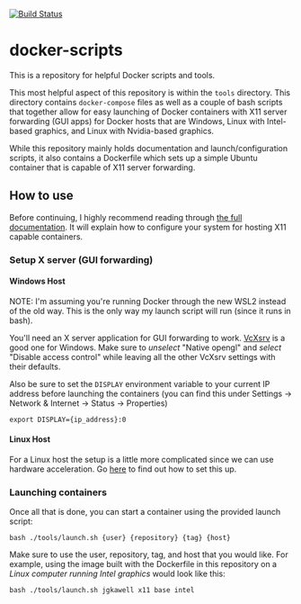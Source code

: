 [![Build Status](https://travis-ci.com/jgkawell/docker-scripts.svg?branch=master)](https://travis-ci.com/jgkawell/docker-scripts)

# docker-scripts

This is a repository for helpful Docker scripts and tools.

This most helpful aspect of this repository is within the `tools` directory. This directory contains `docker-compose` files as well as a couple of bash scripts that together allow for easy launching of Docker containers with X11 server forwarding (GUI apps) for Docker hosts that are Windows, Linux with Intel-based graphics, and Linux with Nvidia-based graphics.

While this repository mainly holds documentation and launch/configuration scripts, it also contains a Dockerfile which sets up a simple Ubuntu container that is capable of X11 server forwarding.

## How to use

Before continuing, I highly recommend reading through [the full documentation](https://github.com/jgkawell/docker-scripts/wiki). It will explain how to configure your system for hosting X11 capable containers.

### Setup X server (GUI forwarding)

#### Windows Host

NOTE: I'm assuming you're running Docker through the new WSL2 instead of the old way. This is the only way my launch script will run (since it runs in bash).

You'll need an X server application for GUI forwarding to work. [VcXsrv](https://sourceforge.net/projects/vcxsrv/) is a good one for Windows. Make sure to *unselect* "Native opengl" and *select* "Disable access control" while leaving all the other VcXsrv settings with their defaults.

Also be sure to set the `DISPLAY` environment variable to your current IP address before launching the containers (you can find this under Settings -> Network & Internet -> Status -> Properties)

```
export DISPLAY={ip_address}:0
```

#### Linux Host

For a Linux host the setup is a little more complicated since we can use hardware acceleration. Go [here](https://github.com/jgkawell/docker-scripts/wiki/Linux-Host-(Generic)) to find out how to set this up.

### Launching containers

Once all that is done, you can start a container using the provided launch script:

```
bash ./tools/launch.sh {user} {repository} {tag} {host}
```

Make sure to use the user, repository, tag, and host that you would like. For example, using the image built with the Dockerfile in this repository on a *Linux computer running Intel graphics* would look like this:

```
bash ./tools/launch.sh jgkawell x11 base intel
```

